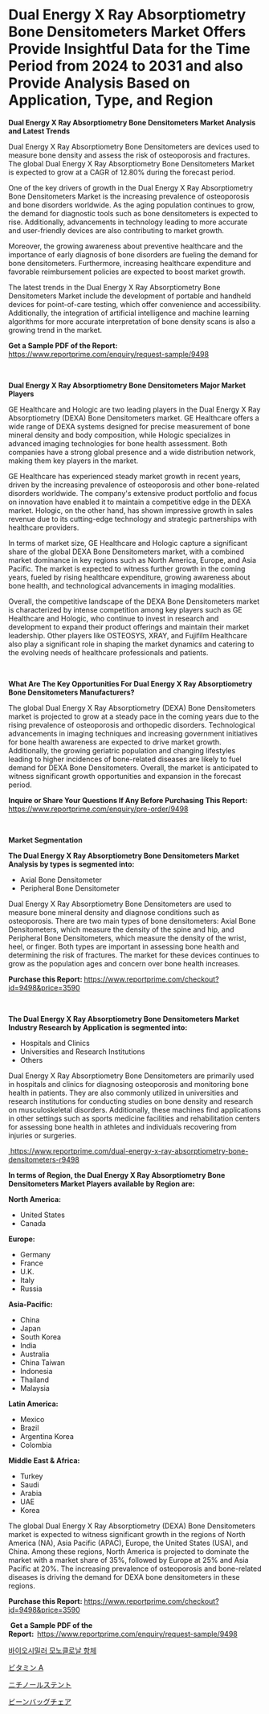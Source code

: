 <p><h1>Dual Energy X Ray Absorptiometry Bone Densitometers Market Offers Provide Insightful Data for the Time Period from 2024 to 2031 and also Provide Analysis Based on Application, Type, and Region</h1></p><p><strong>Dual Energy X Ray Absorptiometry Bone Densitometers Market Analysis and Latest Trends</strong></p>
<p><p>Dual Energy X Ray Absorptiometry Bone Densitometers are devices used to measure bone density and assess the risk of osteoporosis and fractures. The global Dual Energy X Ray Absorptiometry Bone Densitometers Market is expected to grow at a CAGR of 12.80% during the forecast period. </p><p>One of the key drivers of growth in the Dual Energy X Ray Absorptiometry Bone Densitometers Market is the increasing prevalence of osteoporosis and bone disorders worldwide. As the aging population continues to grow, the demand for diagnostic tools such as bone densitometers is expected to rise. Additionally, advancements in technology leading to more accurate and user-friendly devices are also contributing to market growth.</p><p>Moreover, the growing awareness about preventive healthcare and the importance of early diagnosis of bone disorders are fueling the demand for bone densitometers. Furthermore, increasing healthcare expenditure and favorable reimbursement policies are expected to boost market growth.</p><p>The latest trends in the Dual Energy X Ray Absorptiometry Bone Densitometers Market include the development of portable and handheld devices for point-of-care testing, which offer convenience and accessibility. Additionally, the integration of artificial intelligence and machine learning algorithms for more accurate interpretation of bone density scans is also a growing trend in the market.</p></p>
<p><strong>Get a Sample PDF of the Report:&nbsp;</strong> <a href="https://www.reportprime.com/enquiry/request-sample/9498">https://www.reportprime.com/enquiry/request-sample/9498</a></p>
<p>&nbsp;</p>
<p><strong>Dual Energy X Ray Absorptiometry Bone Densitometers Major Market Players</strong></p>
<p><p>GE Healthcare and Hologic are two leading players in the Dual Energy X Ray Absorptiometry (DEXA) Bone Densitometers market. GE Healthcare offers a wide range of DEXA systems designed for precise measurement of bone mineral density and body composition, while Hologic specializes in advanced imaging technologies for bone health assessment. Both companies have a strong global presence and a wide distribution network, making them key players in the market.</p><p>GE Healthcare has experienced steady market growth in recent years, driven by the increasing prevalence of osteoporosis and other bone-related disorders worldwide. The company's extensive product portfolio and focus on innovation have enabled it to maintain a competitive edge in the DEXA market. Hologic, on the other hand, has shown impressive growth in sales revenue due to its cutting-edge technology and strategic partnerships with healthcare providers.</p><p>In terms of market size, GE Healthcare and Hologic capture a significant share of the global DEXA Bone Densitometers market, with a combined market dominance in key regions such as North America, Europe, and Asia Pacific. The market is expected to witness further growth in the coming years, fueled by rising healthcare expenditure, growing awareness about bone health, and technological advancements in imaging modalities.</p><p>Overall, the competitive landscape of the DEXA Bone Densitometers market is characterized by intense competition among key players such as GE Healthcare and Hologic, who continue to invest in research and development to expand their product offerings and maintain their market leadership. Other players like OSTEOSYS, XRAY, and Fujifilm Healthcare also play a significant role in shaping the market dynamics and catering to the evolving needs of healthcare professionals and patients.</p></p>
<p>&nbsp;</p>
<p><strong>What Are The Key Opportunities For Dual Energy X Ray Absorptiometry Bone Densitometers Manufacturers?</strong></p>
<p><p>The global Dual Energy X Ray Absorptiometry (DEXA) Bone Densitometers market is projected to grow at a steady pace in the coming years due to the rising prevalence of osteoporosis and orthopedic disorders. Technological advancements in imaging techniques and increasing government initiatives for bone health awareness are expected to drive market growth. Additionally, the growing geriatric population and changing lifestyles leading to higher incidences of bone-related diseases are likely to fuel demand for DEXA Bone Densitometers. Overall, the market is anticipated to witness significant growth opportunities and expansion in the forecast period.</p></p>
<p><strong>Inquire or Share Your Questions If Any Before Purchasing This Report:</strong> <a href="https://www.reportprime.com/enquiry/pre-order/9498">https://www.reportprime.com/enquiry/pre-order/9498</a></p>
<p>&nbsp;</p>
<p><strong>Market Segmentation</strong></p>
<p><strong>The Dual Energy X Ray Absorptiometry Bone Densitometers Market Analysis by types is segmented into:</strong></p>
<p><ul><li>Axial Bone Densitometer</li><li>Peripheral Bone Densitometer</li></ul></p>
<p><p>Dual Energy X Ray Absorptiometry Bone Densitometers are used to measure bone mineral density and diagnose conditions such as osteoporosis. There are two main types of bone densitometers: Axial Bone Densitometers, which measure the density of the spine and hip, and Peripheral Bone Densitometers, which measure the density of the wrist, heel, or finger. Both types are important in assessing bone health and determining the risk of fractures. The market for these devices continues to grow as the population ages and concern over bone health increases.</p></p>
<p><strong>Purchase this Report:&nbsp;</strong><a href="https://www.reportprime.com/checkout?id=9498&price=3590">https://www.reportprime.com/checkout?id=9498&price=3590</a></p>
<p>&nbsp;</p>
<p><strong>The Dual Energy X Ray Absorptiometry Bone Densitometers Market Industry Research by Application is segmented into:</strong></p>
<p><ul><li>Hospitals and Clinics</li><li>Universities and Research Institutions</li><li>Others</li></ul></p>
<p><p>Dual Energy X Ray Absorptiometry Bone Densitometers are primarily used in hospitals and clinics for diagnosing osteoporosis and monitoring bone health in patients. They are also commonly utilized in universities and research institutions for conducting studies on bone density and research on musculoskeletal disorders. Additionally, these machines find applications in other settings such as sports medicine facilities and rehabilitation centers for assessing bone health in athletes and individuals recovering from injuries or surgeries.</p></p>
<p><a href="https://www.reportprime.com/dual-energy-x-ray-absorptiometry-bone-densitometers-r9498">&nbsp;https://www.reportprime.com/dual-energy-x-ray-absorptiometry-bone-densitometers-r9498</a></p>
<p><strong>In terms of Region, the Dual Energy X Ray Absorptiometry Bone Densitometers Market Players available by Region are:</strong></p>
<p>
    <p> <strong> North America: </strong>
        <ul>
            <li>United States</li>
            <li>Canada</li>
        </ul>
        </p> 
    <p> <strong> Europe: </strong>
        <ul>
            <li>Germany</li>
            <li>France</li>
            <li>U.K.</li>
            <li>Italy</li>
            <li>Russia</li>
        </ul>
        </p> 
    <p> <strong> Asia-Pacific: </strong>
        <ul>
            <li>China</li>
            <li>Japan</li>
            <li>South Korea</li>
            <li>India</li>
            <li>Australia</li>
            <li>China Taiwan</li>
            <li>Indonesia</li>
            <li>Thailand</li>
            <li>Malaysia</li>
        </ul>
        </p> 
    <p> <strong> Latin America: </strong>
        <ul>
            <li>Mexico</li>
            <li>Brazil</li>
            <li>Argentina Korea</li>
            <li>Colombia</li>
        </ul>
        </p> 
    <p> <strong> Middle East & Africa: </strong>
        <ul>
            <li>Turkey</li>
            <li>Saudi</li>
            <li>Arabia</li>
            <li>UAE</li>
            <li>Korea</li>
        </ul>
    </p>
    </p>
<p><p>The global Dual Energy X Ray Absorptiometry (DEXA) Bone Densitometers market is expected to witness significant growth in the regions of North America (NA), Asia Pacific (APAC), Europe, the United States (USA), and China. Among these regions, North America is projected to dominate the market with a market share of 35%, followed by Europe at 25% and Asia Pacific at 20%. The increasing prevalence of osteoporosis and bone-related diseases is driving the demand for DEXA bone densitometers in these regions.</p></p>
<p><strong>Purchase this Report: </strong><a href="https://www.reportprime.com/checkout?id=9498&price=3590">https://www.reportprime.com/checkout?id=9498&price=3590</a></p>
<p>&nbsp;<strong>Get a Sample PDF of the Report:&nbsp;&nbsp;</strong><a href="https://www.reportprime.com/enquiry/request-sample/9498">https://www.reportprime.com/enquiry/request-sample/9498</a></p>
<p><strong></strong></p>
<p><p><a href="https://medium.com/@othaleffler66/2024%EB%85%84%EB%B6%80%ED%84%B0-2031%EB%85%84%EA%B9%8C%EC%A7%80%EC%9D%98-%EB%B0%94%EC%9D%B4%EC%98%A4%EC%8B%9C%EB%B0%80%EB%9F%AC-%EB%8B%A8%EC%9D%BC%ED%95%AD%EC%B2%B4-%EC%8B%9C%EC%9E%A5-%EB%B6%84%EC%84%9D-%EB%B0%8F-%EA%B7%9C%EB%AA%A8-%EC%98%88%EC%B8%A1-adb1d95ee63a">바이오시밀러 모노클로날 항체</a></p><p><a href="https://github.com/DwightHuels1/Market-Research-Report-List-1/blob/main/833351378541.md">ビタミン A</a></p><p><a href="https://medium.com/@tigerprawn1996/%E3%83%8B%E3%83%81%E3%83%8E%E3%83%BC%E3%83%AB%E3%82%B9%E3%83%86%E3%83%B3%E3%83%88%E3%81%AE%E5%B8%82%E5%A0%B4%E3%83%A1%E3%83%88%E3%83%AA%E3%82%AF%E3%82%B9%E3%81%AE%E3%83%87%E3%82%B3%E3%83%BC%E3%83%87%E3%82%A3%E3%83%B3%E3%82%B0-%E5%B8%82%E5%A0%B4%E3%82%B7%E3%82%A7%E3%82%A2-%E3%83%88%E3%83%AC%E3%83%B3%E3%83%89-%E3%81%8A%E3%82%88%E3%81%B3%E6%88%90%E9%95%B7%E3%83%91%E3%82%BF%E3%83%BC%E3%83%B3-91bd07c41ae2">ニチノールステント</a></p><p><a href="https://github.com/tanyaali3/Market-Research-Report-List-1/blob/main/143327578540.md">ビーンバッグチェア</a></p></p>